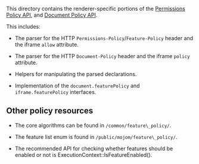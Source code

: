 This directory contains the renderer-specific portions of the
 [Permissions Policy API](https://w3c.github.io/webappsec-permissions-policy/),
 and [Document Policy API](https://github.com/w3c/webappsec-permissions-policy/blob/master/document-policy-explainer.md).

This includes:

* The parser for the HTTP `Permissions-Policy`/`Feature-Policy` header and the iframe `allow` attribute.

* The parser for the HTTP `Document-Policy` header and the iframe `policy` attribute.

* Helpers for manipulating the parsed declarations.

* Implementation of the `document.featurePolicy` and `iframe.featurePolicy` interfaces.


## Other policy resources

* The core algorithms can be found in `/common/feature\_policy/`.

* The feature list enum is found in `/public/mojom/feature\_policy/`.

* The recommended API for checking whether features should be enabled or not is
ExecutionContext::IsFeatureEnabled().
